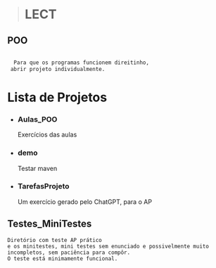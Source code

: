 
> #  LECT 
## POO 
 
  

```bash

  Para que os programas funcionem direitinho,
 abrir projeto individualmente.

```

  
  

# Lista de Projetos

-  ### Aulas_POO
	Exercícios das aulas
-  ### demo
	Testar maven
-  ### TarefasProjeto
	Um exercício gerado pelo ChatGPT, para o AP	
## Testes_MiniTestes
	Diretório com teste AP prático
	e os minitestes, mini testes sem enunciado e possivelmente muito
	incompletos, sem paciência para compôr.
	O teste está minimamente funcional.
